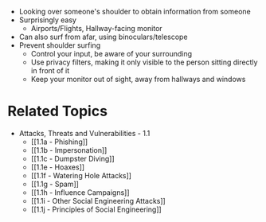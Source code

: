 - Looking over someone's shoulder to obtain information from someone
- Surprisingly easy
	- Airports/Flights, Hallway-facing monitor
- Can also surf from afar, using binoculars/telescope
- Prevent shoulder surfing
	- Control your input, be aware of your surrounding
	- Use privacy filters, making it only visible to the person sitting directly in front of it
	- Keep your monitor out of sight, away from hallways and windows

# Related Topics
- Attacks, Threats and Vulnerabilities - 1.1
	- [[1.1a - Phishing]]
	- [[1.1b - Impersonation]]
	- [[1.1c - Dumpster Diving]]
	- [[1.1e - Hoaxes]]
	- [[1.1f - Watering Hole Attacks]]
	- [[1.1g - Spam]]
	- [[1.1h - Influence Campaigns]]
	- [[1.1i - Other Social Engineering Attacks]]
	- [[1.1j - Principles of Social Engineering]]

